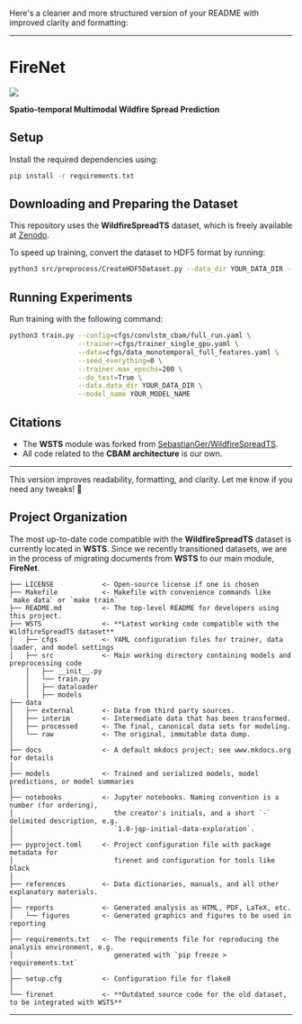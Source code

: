 Here's a cleaner and more structured version of your README with improved clarity and formatting:

---

# FireNet  

<a target="_blank" href="https://cookiecutter-data-science.drivendata.org/">
    <img src="https://img.shields.io/badge/CCDS-Project%20template-328F97?logo=cookiecutter" />
</a>  

**Spatio-temporal Multimodal Wildfire Spread Prediction**  

## Setup  
Install the required dependencies using:  
```bash
pip install -r requirements.txt
```  

## Downloading and Preparing the Dataset  
This repository uses the **WildfireSpreadTS** dataset, which is freely available at [Zenodo](https://zenodo.org/records/8006177).  

To speed up training, convert the dataset to HDF5 format by running:  
```bash
python3 src/preprocess/CreateHDF5Dataset.py --data_dir YOUR_DATA_DIR --target_dir YOUR_TARGET_DIR
```  

## Running Experiments  
Run training with the following command:  
```bash
python3 train.py --config=cfgs/convlstm_cbam/full_run.yaml \
                 --trainer=cfgs/trainer_single_gpu.yaml \
                 --data=cfgs/data_monotemporal_full_features.yaml \
                 --seed_everything=0 \
                 --trainer.max_epochs=200 \
                 --do_test=True \
                 --data.data_dir YOUR_DATA_DIR \
                 --model_name YOUR_MODEL_NAME
```  

## Citations  
- The **WSTS** module was forked from [SebastianGer/WildfireSpreadTS](https://github.com/SebastianGer/WildfireSpreadTS.git).  
- All code related to the **CBAM architecture** is our own.  

---

This version improves readability, formatting, and clarity. Let me know if you need any tweaks! 🚀

## Project Organization
The most up-to-date code compatible with the **WildfireSpreadTS** dataset is currently located in **WSTS**. Since we recently transitioned datasets, we are in the process of migrating documents from **WSTS** to our main module, **FireNet**.  

```
├── LICENSE            <- Open-source license if one is chosen
├── Makefile           <- Makefile with convenience commands like `make data` or `make train`
├── README.md          <- The top-level README for developers using this project.
├── WSTS               <- **Latest working code compatible with the WildfireSpreadTS dataset**
│   ├── cfgs           <- YAML configuration files for trainer, data loader, and model settings
│   ├── src            <- Main working directory containing models and preprocessing code
    │   ├── __init__.py         
    │   └── train.py
    │   ├── dataloader         
    │   ├── models 
├── data
│   ├── external       <- Data from third party sources.
│   ├── interim        <- Intermediate data that has been transformed.
│   ├── processed      <- The final, canonical data sets for modeling.
│   └── raw            <- The original, immutable data dump.
│
├── docs               <- A default mkdocs project; see www.mkdocs.org for details
│
├── models             <- Trained and serialized models, model predictions, or model summaries
│
├── notebooks          <- Jupyter notebooks. Naming convention is a number (for ordering),
│                         the creator's initials, and a short `-` delimited description, e.g.
│                         `1.0-jqp-initial-data-exploration`.
│
├── pyproject.toml     <- Project configuration file with package metadata for 
│                         firenet and configuration for tools like black
│
├── references         <- Data dictionaries, manuals, and all other explanatory materials.
│
├── reports            <- Generated analysis as HTML, PDF, LaTeX, etc.
│   └── figures        <- Generated graphics and figures to be used in reporting
│
├── requirements.txt   <- The requirements file for reproducing the analysis environment, e.g.
│                         generated with `pip freeze > requirements.txt`
│
├── setup.cfg          <- Configuration file for flake8
│
└── firenet            <- **Outdated source code for the old dataset, to be integrated with WSTS**  
```

--------

